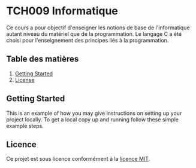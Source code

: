 # TCH009 Informatique
Ce cours a pour objectif d'enseigner les notions de base de l'informatique autant niveau du matériel que de la programmation. Le langage C a été choisi pour l'enseignement des principes liés à la programmation.

## Table des matières

1. [Getting Started](#Getting-Started)
2. [License](#License)

## Getting Started
This is an example of how you may give instructions on setting up your project locally. To get a local copy up and running follow these simple example steps.

## Licence
Ce projet est sous licence conformément à la [licence MIT](LICENSE).
